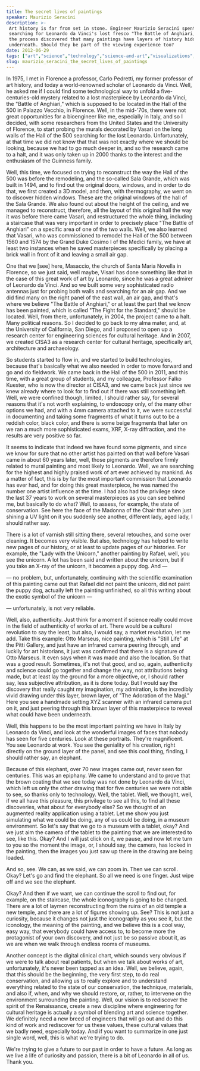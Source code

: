 ```yaml
---
title: The secret lives of paintings
speaker: Maurizio Seracini
description: >-
 Art history is far from set in stone. Engineer Maurizio Seracini spent 30 years
 searching for Leonardo da Vinci's lost fresco "The Battle of Anghiari," and in
 the process discovered that many paintings have layers of history hidden
 underneath. Should they be part of the viewing experience too?
date: 2012-06-29
tags: ["art","science","technology","science-and-art","visualizations","biotech","culture","history","collaboration","exploration","conservation","painting"]
slug: maurizio_seracini_the_secret_lives_of_paintings
---
```


In 1975, I met in Florence a professor, Carlo Pedretti, my former professor of art
history, and today a world-renowned scholar of Leonardo da Vinci. Well, he asked me if I
could find some technological way to unfold a five-centuries-old mystery related to a lost
masterpiece by Leonardo da Vinci, the "Battle of Anghiari," which is supposed to be
located in the Hall of the 500 in Palazzo Vecchio, in Florence. Well, in the mid-'70s,
there were not great opportunities for a bioengineer like me, especially in Italy, and so
I decided, with some researchers from the United States and the University of Florence, to
start probing the murals decorated by Vasari on the long walls of the Hall of the 500
searching for the lost Leonardo. Unfortunately, at that time we did not know that that was
not exactly where we should be looking, because we had to go much deeper in, and so the
research came to a halt, and it was only taken up in 2000 thanks to the interest and the
enthusiasm of the Guinness family.

Well, this time, we focused on trying to reconstruct the way the Hall of the 500 was
before the remodeling, and the so-called Sala Grande, which was built in 1494, and to find
out the original doors, windows, and in order to do that, we first created a 3D model, and
then, with thermography, we went on to discover hidden windows. These are the original
windows of the hall of the Sala Grande. We also found out about the height of the ceiling,
and we managed to reconstruct, therefore, all the layout of this original hall the way it
was before there came Vasari, and restructured the whole thing, including a staircase that
was very important in order to precisely place "The Battle of Anghiari" on a specific area
of one of the two walls. Well, we also learned that Vasari, who was commissioned to remodel
the Hall of the 500 between 1560 and 1574 by the Grand Duke Cosimo I of the Medici family,
we have at least two instances when he saved masterpieces specifically by placing a brick
wall in front of it and leaving a small air gap.

One that we [see] here, Masaccio, the church of Santa Maria Novella in Florence, so we
just said, well maybe, Visari has done something like that in the case of this great work
of art by Leonardo, since he was a great admirer of Leonardo da Vinci. And so we built some
very sophisticated radio antennas just for probing both walls and searching for an air
gap. And we did find many on the right panel of the east wall, an air gap, and that's
where we believe "The Battle of Anghiari," or at least the part that we know has been
painted, which is called "The Fight for the Standard," should be located. Well, from there,
unfortunately, in 2004, the project came to a halt. Many political reasons. So I decided
to go back to my alma mater, and, at the University of California, San Diego, and I
proposed to open up a research center for engineering sciences for cultural heritage. And
in 2007, we created CISA3 as a research center for cultural heritage, specifically art,
architecture and archaeology.

So students started to flow in, and we started to build technologies, because that's
basically what we also needed in order to move forward and go and do fieldwork. We came
back in the Hall of the 500 in 2011, and this time, with a great group of students, and my
colleague, Professor Falko Kuester, who is now the director at CISA3, and we came back
just since we knew already where to look for to find out if there was still something
left. Well, we were confined though, limited, I should rather say, for several reasons
that it's not worth explaining, to endoscopy only, of the many other options we had, and
with a 4mm camera attached to it, we were successful in documenting and taking some
fragments of what it turns out to be a reddish color, black color, and there is some beige
fragments that later on we ran a much more sophisticated exams, XRF, X-ray diffraction,
and the results are very positive so far.

It seems to indicate that indeed we have found some pigments, and since we know for sure
that no other artist has painted on that wall before Vasari came in about 60 years later,
well, those pigments are therefore firmly related to mural painting and most likely to
Leonardo. Well, we are searching for the highest and highly praised work of art ever
achieved by mankind. As a matter of fact, this is by far the most important commission
that Leonardo has ever had, and for doing this great masterpiece, he was named the number
one artist influence at the time. I had also had the privilege since the last 37 years to
work on several masterpieces as you can see behind me, but basically to do what? Well, to
assess, for example, the state of conservation. See here the face of the Madonna of the
Chair that when just shining a UV light on it you suddenly see another, different lady,
aged lady, I should rather say.

There is a lot of varnish still sitting there, several retouches, and some over cleaning.
It becomes very visible. But also, technology has helped to write new pages of our history,
or at least to update pages of our histories. For example, the "Lady with the Unicorn,"
another painting by Rafael, well, you see the unicorn. A lot has been said and written
about the unicorn, but if you take an X-ray of the unicorn, it becomes a puppy dog. And —

— no problem, but, unfortunately, continuing with the scientific examination of this
painting came out that Rafael did not paint the unicorn, did not paint the puppy dog,
actually left the painting unfinished, so all this writing about the exotic symbol of the
unicorn — 

— unfortunately, is not very reliable. 

Well, also, authenticity. Just think for a moment if science really could move in the
field of authenticity of works of art. There would be a cultural revolution to say the
least, but also, I would say, a market revolution, let me add. Take this example: Otto
Marseus, nice painting, which is "Still Life" at the Pitti Gallery, and just have an
infrared camera peering through, and luckily for art historians, it just was confirmed
that there is a signature of Otto Marseus. It even says when it was made and also the
location. So that was a good result. Sometimes, it's not that good, and so, again,
authenticity and science could go together and change the way, not attributions being
made, but at least lay the ground for a more objective, or, I should rather say, less
subjective attribution, as it is done today. But I would say the discovery that really
caught my imagination, my admiration, is the incredibly vivid drawing under this layer,
brown layer, of "The Adoration of the Magi." Here you see a handmade setting XYZ scanner
with an infrared camera put on it, and just peering through this brown layer of this
masterpiece to reveal what could have been underneath.

Well, this happens to be the most important painting we have in Italy by Leonardo da
Vinci, and look at the wonderful images of faces that nobody has seen for five centuries.
Look at these portraits. They're magnificent. You see Leonardo at work. You see the
geniality of his creation, right directly on the ground layer of the panel, and see this
cool thing, finding, I should rather say, an elephant. 

Because of this elephant, over 70 new images came out, never seen for centuries. This was
an epiphany. We came to understand and to prove that the brown coating that we see today
was not done by Leonardo da Vinci, which left us only the other drawing that for five
centuries we were not able to see, so thanks only to technology. Well, the tablet. Well, we
thought, well, if we all have this pleasure, this privilege to see all this, to find all
these discoveries, what about for everybody else? So we thought of an augmented reality
application using a tablet. Let me show you just simulating what we could be doing, any of
us could be doing, in a museum environment. So let's say that we go to a museum with a
tablet, okay? And we just aim the camera of the tablet to the painting that we are
interested to see, like this. Okay? And I will just click on it, we pause, and now let me
turn to you so the moment the image, or, I should say, the camera, has locked in the
painting, then the images you just saw up there in the drawing are being
loaded.

And so, see. We can, as we said, we can zoom in. Then we can scroll. Okay? Let's go and
find the elephant. So all we need is one finger. Just wipe off and we see the elephant.

Okay? And then if we want, we can continue the scroll to find out, for example, on the
staircase, the whole iconography is going to be changed. There are a lot of laymen
reconstructing from the ruins of an old temple a new temple, and there are a lot of
figures showing up. See? This is not just a curiosity, because it changes not just the
iconography as you see it, but the iconology, the meaning of the painting, and we believe
this is a cool way, easy way, that everybody could have access to, to become more the
protagonist of your own discovery, and not just be so passive about it, as we are when we
walk through endless rooms of museums. 

Another concept is the digital clinical chart, which sounds very obvious if we were to
talk about real patients, but when we talk about works of art, unfortunately, it's never
been tapped as an idea. Well, we believe, again, that this should be the beginning, the
very first step, to do real conservation, and allowing us to really explore and to
understand everything related to the state of our conservation, the technique, materials,
and also if, when, and why we should restore, or, rather, to intervene on the environment
surrounding the painting. Well, our vision is to rediscover the spirit of the Renaissance,
create a new discipline where engineering for cultural heritage is actually a symbol of
blending art and science together. We definitely need a new breed of engineers that will
go out and do this kind of work and rediscover for us these values, these cultural values
that we badly need, especially today. And if you want to summarize in one just single word,
well, this is what we're trying to do.

We're trying to give a future to our past in order to have a future. As long as we live a
life of curiosity and passion, there is a bit of Leonardo in all of us. Thank you.

<!--
ad_duration=3.33
comment_count=33
event="TEDGlobal 2012"
external_start_time=0
intro_duration=11.82
is_subtitle_required="False"
is_talk_featured="True"
language="en"
language_swap="False"
native_language="en"
number_of_related_talks=6
number_of_speakers=1
number_of_subtitled_videos=29
number_of_tags=12
number_of_talk_download_languages=30
number_of_talk_more_resources=0
number_of_talk_recommendations=0
number_of_talks_take_actions=0
post_ad_duration=0.83
published_timestamp="2012-10-12 15:43:22"
recording_date="2012-06-29"
speaker_description="Art diagnostician"
speaker_is_published=1
speaker_name="Maurizio Seracini"
talk_name="The secret lives of paintings"
talks_tags=["art","science","technology","science-and-art","visualizations","biotech","culture","history","collaboration","exploration","conservation","painting"]
url_audio="https://download.ted.com/talks/MaurizioSeracini_2012G.mp3?apikey=acme-roadrunner"
url_photo_speaker="https://pe.tedcdn.com/images/ted/f90b52dbfe624456910a62c2bdc657ef443a6588_254x191.jpg"
url_photo_talk="https://pe.tedcdn.com/images/ted/5be448556f172242dc2e0c04358bb0e7707b7e24_1600x1200.jpg"
url_webpage="https://www.ted.com/talks/maurizio_seracini_the_secret_lives_of_paintings"
video_type_name="TED Stage Talk"
-->